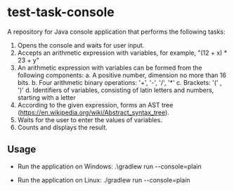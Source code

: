 # test-task-console
A repository for Java console application that performs the following tasks:
1. Opens the console and waits for user input.
2. Accepts an arithmetic expression with variables, for example, "(12 + x) * 23 + y"
3. An arithmetic expression with variables can be formed from the following components: 
a. A positive number, dimension no more than 16 bits.
b. Four arithmetic binary operations: '+', '-', '/', '*'
c. Brackets: '(' , ')'
d. Identifiers of variables, consisting of latin letters and numbers, starting with a letter
4. According to the given expression, forms an AST tree (https://en.wikipedia.org/wiki/Abstract_syntax_tree).
5. Waits for the user to enter the values of variables.
6. Counts and displays the result.

## Usage

* Run the application on Windows: .\gradlew run --console=plain

* Run the application on Linux: ./gradlew run --console=plain


